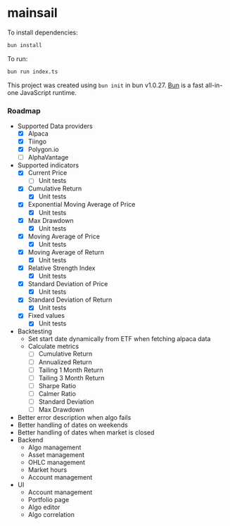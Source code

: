 # mainsail

To install dependencies:

```bash
bun install
```

To run:

```bash
bun run index.ts
```

This project was created using `bun init` in bun v1.0.27. [Bun](https://bun.sh) is a fast all-in-one JavaScript runtime.

### Roadmap

- Supported Data providers
    - [x] Alpaca
    - [x] Tiingo
    - [x] Polygon.io
    - [ ] AlphaVantage
- Supported indicators
    - [x] Current Price
        - [ ] Unit tests
    - [x] Cumulative Return
        - [x] Unit tests
    - [x] Exponential Moving Average of Price
        - [x] Unit tests
    - [x] Max Drawdown
        - [x] Unit tests
    - [x] Moving Average of Price
        - [x] Unit tests
    - [x] Moving Average of Return
        - [x] Unit tests
    - [x] Relative Strength Index
        - [x] Unit tests
    - [x] Standard Deviation of Price
        - [x] Unit tests
    - [x] Standard Deviation of Return
        - [x] Unit tests
    - [x] Fixed values
        - [x] Unit tests
- Backtesting
    - Set start date dynamically from ETF when fetching alpaca data
    - Calculate metrics
        - [ ] Cumulative Return
        - [ ] Annualized Return
        - [ ] Tailing 1 Month Return
        - [ ] Tailing 3 Month Return
        - [ ] Sharpe Ratio
        - [ ] Calmer Ratio
        - [ ] Standard Deviation
        - [ ] Max Drawdown
- Better error description when algo fails
- Better handling of dates on weekends
- Better handling of dates when market is closed
- Backend
    - Algo management
    - Asset management
    - OHLC management
    - Market hours
    - Account management
- UI
    - Account management
    - Portfolio page
    - Algo editor
    - Algo correlation
